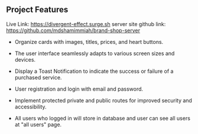 ## Project Features

Live Link: https://divergent-effect.surge.sh
server site github link: https://github.com/mdshamimmiah/brand-shop-server
  - Organize cards with images, titles, prices, and heart buttons.

  - The user interface seamlessly adapts to various screen sizes and devices.

  - Display a Toast Notification to indicate the success or failure of a purchased service.

  - User registration and login with email and password.

  - Implement protected private and public routes for improved security and accessibility.

  - All users who logged in will store in database and user can see all users at "all users" page.
